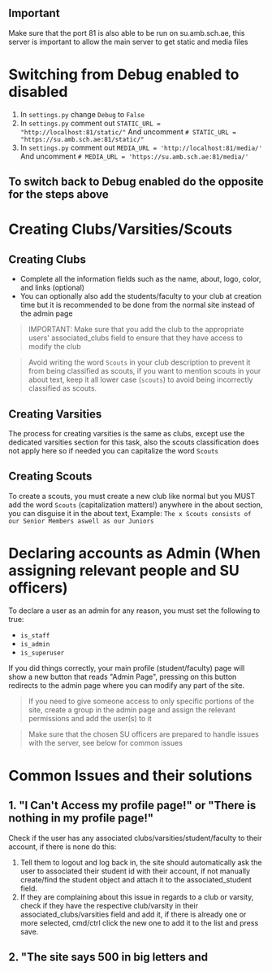 ## Important
Make sure that the port 81 is also able to be run on su.amb.sch.ae, this server is important to allow the main server to get static and media files
# Switching from Debug enabled to disabled
1. In `settings.py` change `Debug` to `False`
2. In `settings.py` comment out `STATIC_URL = "http://localhost:81/static/"`
And uncomment `# STATIC_URL = "https://su.amb.sch.ae:81/static/"`
3. In `settings.py` comment out `MEDIA_URL = 'http://localhost:81/media/'`
And uncomment `# MEDIA_URL = 'https://su.amb.sch.ae:81/media/'`
## To switch back to Debug enabled do the opposite for the steps above

# Creating Clubs/Varsities/Scouts
## Creating Clubs
- Complete all the information fields such as the name, about, logo, color, and links (optional)
- You can optionally also add the students/faculty to your club at creation time but it is recommended to be done from the normal site instead of the admin page

> IMPORTANT: Make sure that you add the club to the appropriate users' associated_clubs field to ensure that they have access to modify the club

> Avoid writing the word `Scouts` in your club description to prevent it from being classified as scouts, if you want to mention scouts in your about text, keep it all lower case (`scouts`) to avoid being incorrectly classified as scouts.
## Creating Varsities
The process for creating varsities is the same as clubs, except use the dedicated varsities section for this task, also the scouts classification does not apply here so if needed you can capitalize the word `Scouts`
## Creating Scouts
To create a scouts, you must create a new club like normal but you MUST add the word `Scouts` (capitalization matters!) anywhere in the about section, you can disguise it in the about text, Example: `The x Scouts consists of our Senior Members aswell as our Juniors`

# Declaring accounts as Admin (When assigning relevant people and SU officers)
To declare a user as an admin for any reason, you must set the following to true:
- `is_staff`
- `is_admin`
- `is_superuser`

If you did things correctly, your main profile (student/faculty) page will show a new button that reads "Admin Page", pressing on this button redirects to the admin page where you can modify any part of the site. 

> If you need to give someone access to only specific portions of the site, create a group in the admin page and assign the relevant permissions and add the user(s) to it

> Make sure that the chosen SU officers are prepared to handle issues with the server, see below for common issues

#  Common Issues and their solutions
## 1. "I Can't Access my profile page!" or "There is nothing in my profile page!"
Check if the user has any associated clubs/varsities/student/faculty to their account, if there is none do this:
1. Tell them to logout and log back in, the site should automatically ask the user to associated their student id with their account, if not manually create/find the student object and attach it to the associated_student field.
2. If they are complaining about this issue in regards to a club or varsity, check if they have the respective club/varsity in their associated_clubs/varsities field and add it, if there is already one or more selected, cmd/ctrl click the new one to add it to the list and press save.

## 2. "The site says 500 in big letters and 